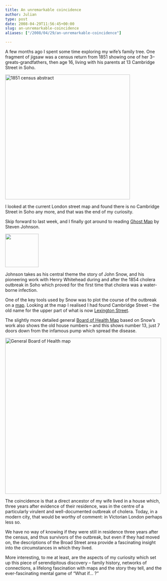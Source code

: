 ```yaml
---
title: An unremarkable coincidence
author: Julian
type: post
date: 2008-04-29T11:56:45+00:00
slug: an-unremarkable-coincidence 
aliases: ["/2008/04/29/an-unremarkable-coincidence"]

---
```

A few months ago I spent some time exploring my wife’s family tree. One fragment of jigsaw was a census return from 1851 showing one of her 3–greats-grandfathers, then age 16, living with his parents at 13 Cambridge Street in Soho.

<a href="https://www.synesthesia.co.uk/blog/archives/2008/04/29/an-unremarkable-coincidence/1851-census-abstract/" rel="attachment wp-att-1152" title="1851 census abstract"><img src="https://www.synesthesia.co.uk/blog/wp-content/uploads/2008/04/1851-fisher-002.jpg" alt="1851 census abstract" width="400" /></a>

I looked at the current London street map and found there is no Cambridge Street in Soho any more, and that was the end of my curiosity.

Skip forward to last week, and I finally got around to reading [Ghost Map][1] by Steven Johnson.

[<img src="https://ecx.images-amazon.com/images/I/511I-kR7rxL._SL160_.jpg" class="floatleftmargin" width="107" />][2]

Johnson takes as his central theme the story of John Snow, and his pioneering work with Henry Whitehead during and after the 1854 cholera outbreak in Soho which proved for the first time that cholera was a water-borne infection.

One of the key tools used by Snow was to plot the course of the outbreak on a [map][3]. Looking at the map I realised I had found Cambridge Street – the old name for the upper part of what is now [Lexington Street][4].

The slightly more detailed general [Board of Health Map][5] based on Snow’s work also shows the old house numbers – and this shows number 13, just 7 doors down from the infamous pump which spread the disease.

<a href="https://www.synesthesia.co.uk/blog/archives/2008/04/29/an-unremarkable-coincidence/general-board-of-health-map/" rel="attachment wp-att-1153" title="General Board of Health map"><img src="https://www.synesthesia.co.uk/blog/wp-content/uploads/2008/04/broadstreet-gbhmap.jpg" alt="General Board of Health map" width="500" /></a>

The coincidence is that a direct ancestor of my wife lived in a house which, three years after evidence of their residence, was in the centre of a particularly virulent and well-documented outbreak of cholera. Today, in a modern city, that would be worthy of comment: in Victorian London perhaps less so.

We have no way of knowing if they were still in residence three years after the census, and thus survivors of the outbreak, but even if they had moved on, the descriptions of the Broad Street area provide a fascinating insight into the circumstances in which they lived.

More interesting, to me at least, are the aspects of my curiosity which set up this piece of serendipitous discovery – family history, networks of connections, a lifelong fascination with maps and the story they tell, and the ever-fascinating mental game of “What if… ?”

 [1]: https://www.amazon.co.uk/o/ASIN/0141029366/202-9794534-0950215?SubscriptionId=1N9AHEAQ2F6SVD97BE02
 [2]: https://www.amazon.co.uk/gp/redirect.html%3FASIN=0141029366%26tag=fivegocrazyinmid%26lcode=xm2%26cID=2025%26ccmID=165953%26location=/o/ASIN/0141029366%253FSubscriptionId=1N9AHEAQ2F6SVD97BE02
 [3]: https://www.ph.ucla.edu/epi/snow/snowmap1_1854_lge.htm
 [4]: https://maps.google.com/maps/ms?ie=UTF8&hl=en&msa=0&msid=114870744536353390965.00044c02bb06d216f6039&z=17
 [5]: https://www.matrix.msu.edu/~johnsnow/images/online_companion/chapter_images/fig11-6.jpg